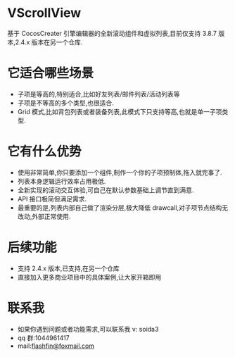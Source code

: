 # VScrollView

基于 CocosCreater 引擎编辑器的全新滚动组件和虚拟列表,目前仅支持 3.8.7 版本,2.4.x 版本在另一个仓库.

# 它适合哪些场景

- 子项是等高的,特别适合,比如好友列表/邮件列表/活动列表等
- 子项是不等高的多个类型,也很适合.
- Grid 模式,比如背包列表或者装备列表,此模式下只支持等高,也就是单一子项类型.

# 它有什么优势

- 使用非常简单,你只要添加一个组件,制作一个你的子项预制体,拖入就完事了.
- 列表本身逻辑运行效率占用极低.
- 全新实现的滚动交互体验,可自己在默认参数基础上调节直到满意.
- API 接口极简但满足需求.
- 最重要的是,列表内部自己做了渲染分层,极大降低 drawcall,对子项节点结构无改动,外部正常使用.

# 后续功能

- 支持 2.4.x 版本,已支持,在另一个仓库
- 直接加入更多商业项目中的具体案例,让大家开箱即用

# 联系我

- 如果你遇到问题或者功能需求,可以联系我 v: soida3
- qq 群:1044961417
- mail:flashfin@foxmail.com
